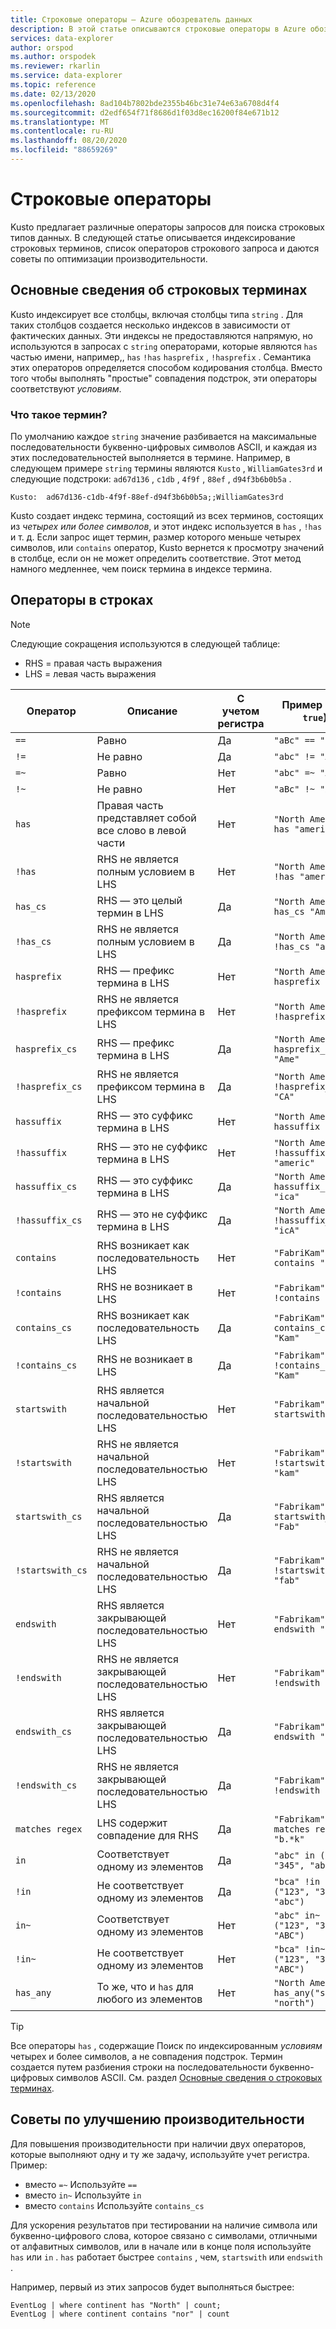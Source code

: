 ```yaml
---
title: Строковые операторы — Azure обозреватель данных
description: В этой статье описываются строковые операторы в Azure обозреватель данных.
services: data-explorer
author: orspod
ms.author: orspodek
ms.reviewer: rkarlin
ms.service: data-explorer
ms.topic: reference
ms.date: 02/13/2020
ms.openlocfilehash: 8ad104b7802bde2355b46bc31e74e63a6708d4f4
ms.sourcegitcommit: d2edf654f71f8686d1f03d8ec16200f84e671b12
ms.translationtype: MT
ms.contentlocale: ru-RU
ms.lasthandoff: 08/20/2020
ms.locfileid: "88659269"
---
```

# <a name="string-operators"></a>Строковые операторы

Kusto предлагает различные операторы запросов для поиска строковых типов данных. В следующей статье описывается индексирование строковых терминов, список операторов строкового запроса и даются советы по оптимизации производительности.

## <a name="understanding-string-terms"></a>Основные сведения об строковых терминах

Kusto индексирует все столбцы, включая столбцы типа `string` . Для таких столбцов создается несколько индексов в зависимости от фактических данных. Эти индексы не предоставляются напрямую, но используются в запросах с `string` операторами, которые являются `has` частью имени, например,, `has` `!has` `hasprefix` , `!hasprefix` . Семантика этих операторов определяется способом кодирования столбца. Вместо того чтобы выполнять "простые" совпадения подстрок, эти операторы соответствуют *условиям*.

### <a name="what-is-a-term"></a>Что такое термин? 

По умолчанию каждое `string` значение разбивается на максимальные последовательности буквенно-цифровых символов ASCII, и каждая из этих последовательностей выполняется в термине.
Например, в следующем примере `string` термины являются `Kusto` , `WilliamGates3rd` и следующие подстроки: `ad67d136` , `c1db` , `4f9f` , `88ef` , `d94f3b6b0b5a` .

```
Kusto:  ad67d136-c1db-4f9f-88ef-d94f3b6b0b5a;;WilliamGates3rd
```

Kusto создает индекс термина, состоящий из всех терминов, состоящих из *четырех или более символов*, и этот индекс используется в `has` , `!has` и т. д. Если запрос ищет термин, размер которого меньше четырех символов, или `contains` оператор, Kusto вернется к просмотру значений в столбце, если он не может определить соответствие. Этот метод намного медленнее, чем поиск термина в индексе термина.

## <a name="operators-on-strings"></a>Операторы в строках

> [!NOTE]
> Следующие сокращения используются в следующей таблице:
> * RHS = правая часть выражения
> * LHS = левая часть выражения

Оператор        |Описание                                                       |С учетом регистра|Пример (при `true`)
----------------|------------------------------------------------------------------|--------------|-----------------------
`==`            |Равно                                                            |Да           |`"aBc" == "aBc"`
`!=`            |Не равно                                                        |Да           |`"abc" != "ABC"`
`=~`            |Равно                                                            |Нет            |`"abc" =~ "ABC"`
`!~`            |Не равно                                                        |Нет            |`"aBc" !~ "xyz"`
`has`           |Правая часть представляет собой все слово в левой части     |Нет            |`"North America" has "america"`
`!has`          |RHS не является полным условием в LHS                                     |Нет            |`"North America" !has "amer"` 
`has_cs`        |RHS — это целый термин в LHS                                        |Да           |`"North America" has_cs "America"`
`!has_cs`       |RHS не является полным условием в LHS                                     |Да           |`"North America" !has_cs "amer"` 
`hasprefix`     |RHS — префикс термина в LHS                                       |Нет            |`"North America" hasprefix "ame"`
`!hasprefix`    |RHS не является префиксом термина в LHS                                   |Нет            |`"North America" !hasprefix "mer"` 
`hasprefix_cs`  |RHS — префикс термина в LHS                                       |Да           |`"North America" hasprefix_cs "Ame"`
`!hasprefix_cs` |RHS не является префиксом термина в LHS                                   |Да           |`"North America" !hasprefix_cs "CA"` 
`hassuffix`     |RHS — это суффикс термина в LHS                                       |Нет            |`"North America" hassuffix "ica"`
`!hassuffix`    |RHS — это не суффикс термина в LHS                                   |Нет            |`"North America" !hassuffix "americ"`
`hassuffix_cs`  |RHS — это суффикс термина в LHS                                       |Да           |`"North America" hassuffix_cs "ica"`
`!hassuffix_cs` |RHS — это не суффикс термина в LHS                                   |Да           |`"North America" !hassuffix_cs "icA"`
`contains`      |RHS возникает как последовательность LHS                                |Нет            |`"FabriKam" contains "BRik"`
`!contains`     |RHS не возникает в LHS                                         |Нет            |`"Fabrikam" !contains "xyz"`
`contains_cs`   |RHS возникает как последовательность LHS                                |Да           |`"FabriKam" contains_cs "Kam"`
`!contains_cs`  |RHS не возникает в LHS                                         |Да           |`"Fabrikam" !contains_cs "Kam"`
`startswith`    |RHS является начальной последовательностью LHS                              |Нет            |`"Fabrikam" startswith "fab"`
`!startswith`   |RHS не является начальной последовательностью LHS                          |Нет            |`"Fabrikam" !startswith "kam"`
`startswith_cs` |RHS является начальной последовательностью LHS                              |Да           |`"Fabrikam" startswith_cs "Fab"`
`!startswith_cs`|RHS не является начальной последовательностью LHS                          |Да           |`"Fabrikam" !startswith_cs "fab"`
`endswith`      |RHS является закрывающей последовательностью LHS                               |Нет            |`"Fabrikam" endswith "Kam"`
`!endswith`     |RHS не является закрывающей последовательностью LHS                           |Нет            |`"Fabrikam" !endswith "brik"`
`endswith_cs`   |RHS является закрывающей последовательностью LHS                               |Да           |`"Fabrikam" endswith "Kam"`
`!endswith_cs`  |RHS не является закрывающей последовательностью LHS                           |Да           |`"Fabrikam" !endswith "brik"`
`matches regex` |LHS содержит совпадение для RHS                                      |Да           |`"Fabrikam" matches regex "b.*k"`
`in`            |Соответствует одному из элементов                                     |Да           |`"abc" in ("123", "345", "abc")`
`!in`           |Не соответствует одному из элементов                                 |Да           |`"bca" !in ("123", "345", "abc")`
`in~`           |Соответствует одному из элементов                                     |Нет            |`"abc" in~ ("123", "345", "ABC")`
`!in~`          |Не соответствует одному из элементов                                 |Нет            |`"bca" !in~ ("123", "345", "ABC")`
`has_any`       |То же, что и `has` для любого из элементов                    |Нет            |`"North America" has_any("south", "north")`

> [!TIP]
> Все операторы `has` , содержащие Поиск по индексированным *условиям* четырех и более символов, а не совпадения подстрок. Термин создается путем разбиения строки на последовательности буквенно-цифровых символов ASCII. См. раздел [Основные сведения о строковых терминах](#understanding-string-terms).

## <a name="performance-tips"></a>Советы по улучшению производительности

Для повышения производительности при наличии двух операторов, которые выполняют одну и ту же задачу, используйте учет регистра.
Пример:

* вместо `=~` Используйте `==`
* вместо `in~` Используйте `in`
* вместо `contains` Используйте `contains_cs`

Для ускорения результатов при тестировании на наличие символа или буквенно-цифрового слова, которое связано с символами, отличными от алфавитных символов, или в начале или в конце поля используйте `has` или `in` . 
`has` работает быстрее `contains` , чем, `startswith` или `endswith` .

Например, первый из этих запросов будет выполняться быстрее:

```kusto
EventLog | where continent has "North" | count;
EventLog | where continent contains "nor" | count
```
